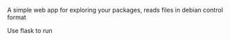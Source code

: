 A simple web app for exploring your packages, reads files in debian control format

Use flask to run